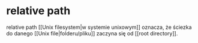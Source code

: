 # relative path
relative path [[Unix filesystem|w systemie unixowym]] oznacza, że ściezka do danego [[Unix file|folderu/pliku]] zaczyna się od [[root directory]].